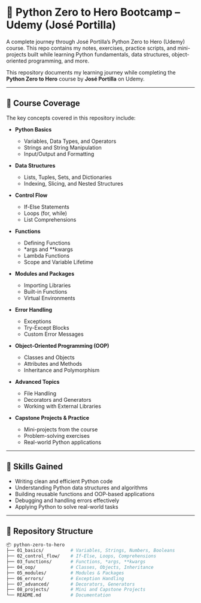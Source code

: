 # 🐍 Python Zero to Hero Bootcamp –  Udemy (José Portilla)
A complete journey through José Portilla’s Python Zero to Hero (Udemy) course. This repo contains my notes, exercises, practice scripts, and mini-projects built while learning Python fundamentals, data structures, object-oriented programming, and more.

This repository documents my learning journey while completing the **Python Zero to Hero** course by **José Portilla** on Udemy.  
 
---

## 📌 Course Coverage

The key concepts covered in this repository include:

- **Python Basics**
  - Variables, Data Types, and Operators
  - Strings and String Manipulation
  - Input/Output and Formatting

- **Data Structures**
  - Lists, Tuples, Sets, and Dictionaries
  - Indexing, Slicing, and Nested Structures

- **Control Flow**
  - If-Else Statements
  - Loops (for, while)
  - List Comprehensions

- **Functions**
  - Defining Functions
  - *args and **kwargs
  - Lambda Functions
  - Scope and Variable Lifetime

- **Modules and Packages**
  - Importing Libraries
  - Built-in Functions
  - Virtual Environments

- **Error Handling**
  - Exceptions
  - Try-Except Blocks
  - Custom Error Messages

- **Object-Oriented Programming (OOP)**
  - Classes and Objects
  - Attributes and Methods
  - Inheritance and Polymorphism

- **Advanced Topics**
  - File Handling
  - Decorators and Generators
  - Working with External Libraries

- **Capstone Projects & Practice**
  - Mini-projects from the course
  - Problem-solving exercises
  - Real-world Python applications

---

## 🚀 Skills Gained

- Writing clean and efficient Python code  
- Understanding Python data structures and algorithms  
- Building reusable functions and OOP-based applications  
- Debugging and handling errors effectively  
- Applying Python to solve real-world tasks  

---

## 📂 Repository Structure

```bash
📦 python-zero-to-hero
├── 01_basics/          # Variables, Strings, Numbers, Booleans
├── 02_control_flow/    # If-Else, Loops, Comprehensions
├── 03_functions/       # Functions, *args, **kwargs
├── 04_oop/             # Classes, Objects, Inheritance
├── 05_modules/         # Modules & Packages
├── 06_errors/          # Exception Handling
├── 07_advanced/        # Decorators, Generators
├── 08_projects/        # Mini and Capstone Projects
└── README.md           # Documentation
